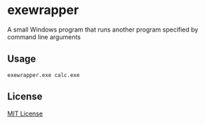 # exewrapper
A small Windows program that runs another program specified by command line arguments

## Usage

```
exewrapper.exe calc.exe
```

## License

[MIT License](LICENSE)
